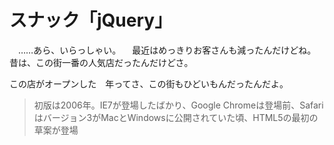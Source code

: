 # スナック「jQuery」

　……あら、いらっしゃい。
　最近はめっきりお客さんも減ったんだけどね。昔は、この街一番の人気店だったんだけどさ。

この店がオープンした　年ってさ、この街もひどいもんだったんだよ。

>  初版は2006年。IE7が登場したばかり、Google Chromeは登場前、Safariはバージョン3がMacとWindowsに公開されていた頃、HTML5の最初の草案が登場
<!--stackedit_data:
eyJoaXN0b3J5IjpbMTMxNzgzMTgzNywtODQyNzk5ODA5LDExMD
MyMzY0NzIsNDk1NjcwMzU1LC0xMDQwNTY2NTc3XX0=
-->